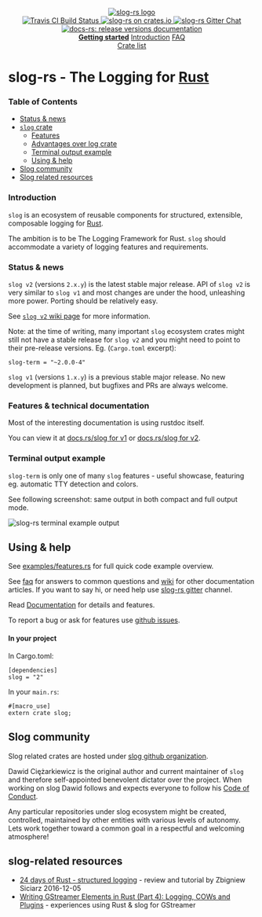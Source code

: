 <p align="center">

  <a href="https://github.com/slog-rs/slog">
  <img src="https://cdn.rawgit.com/slog-rs/misc/master/media/slog.svg" alt="slog-rs logo">
  </a>
  <br>

  <a href="https://travis-ci.org/slog-rs/slog">
      <img src="https://img.shields.io/travis/slog-rs/slog/master.svg" alt="Travis CI Build Status">
  </a>

  <a href="https://crates.io/crates/slog">
      <img src="https://img.shields.io/crates/d/slog.svg" alt="slog-rs on crates.io">
  </a>

  <a href="https://gitter.im/slog-rs/slog">
      <img src="https://img.shields.io/gitter/room/slog-rs/slog.svg" alt="slog-rs Gitter Chat">
  </a>

  <a href="https://docs.rs/releases/search?query=slog-">
      <img src="https://docs.rs/slog/badge.svg" alt="docs-rs: release versions documentation">
  </a>
  <br>
    <strong><a href="https://github.com/slog-rs/slog/wiki/Getting-started">Getting started</a></strong>
  <a href="//github.com/slog-rs/slog/wiki/Introduction-to-structured-logging-with-slog">Introduction</a>
  <a href="//github.com/slog-rs/slog/wiki/FAQ">FAQ</a>
  <br>
  <a href="https://crates.io/search?q=slog">Crate list</a>
</p>

# slog-rs - The Logging for [Rust][rust]

### Table of Contents

* [Status & news](#status--news)
* [`slog` crate](#slog-crate)
  * [Features](#features)
  * [Advantages over log crate](#advantages-over-log-crate)
  * [Terminal output example](#terminal-output-example)
  * [Using & help](#using--help)
* [Slog community](#slog-community)
* [Slog related resources](#slog-related-resources)

### Introduction

`slog` is an ecosystem of reusable components for structured, extensible,
composable logging for [Rust][rust].

The ambition is to be The Logging Framework for Rust. `slog` should accommodate a
variety of logging features and requirements.

### Status & news

`slog v2` (versions `2.x.y`) is the latest stable major release. API of `slog
v2` is very similar to `slog v1` and most changes are under the hood, unleashing
more power. Porting should be relatively easy.

See [`slog v2` wiki page](https://github.com/slog-rs/slog/wiki/slog-v2)
for more information.

Note: at the time of writing, many important `slog` ecosystem crates might
still not have a stable release for `slog v2` and you might need to point
to their pre-release versions. Eg. (`Cargo.toml` excerpt):

```
slog-term = "~2.0.0-4"
```

`slog v1` (versions `1.x.y`) is a previous stable major release. No new development
is planned, but bugfixes and PRs are always welcome.

### Features & technical documentation

Most of the interesting documentation is using rustdoc itself.

You can view it at [docs.rs/slog for v1](https://docs.rs/slog/1/) or [docs.rs/slog
for v2](https://docs.rs/slog/2/).

### Terminal output example

`slog-term` is only one of many `slog` features - useful showcase,
featuring eg. automatic TTY detection and colors.

See following screenshot: same output in both compact and full output mode.

![slog-rs terminal example output](http://i.imgur.com/mqrG8yL.png)


## Using & help

See
[examples/features.rs](https://github.com/slog-rs/misc/blob/master/examples/features.rs)
for full quick code example overview.

See [faq] for answers to common questions and [wiki] for other documentation
articles. If you want to say hi, or need help use [slog-rs gitter] channel.

Read [Documentation](https://docs.rs/slog/) for details and features.

To report a bug or ask for features use [github issues][issues].

[faq]: https://github.com/slog-rs/slog/wiki/FAQ
[wiki]: https://github.com/slog-rs/slog/wiki/
[rust]: http://rust-lang.org
[slog-rs gitter]: https://gitter.im/slog-rs/slog
[issues]: //github.com/slog-rs/slog/issues

#### In your project

In Cargo.toml:

```
[dependencies]
slog = "2"
```

In your `main.rs`:

```
#[macro_use]
extern crate slog;
```

## Slog community

Slog related crates are hosted under [slog github
organization](https://github.com/slog-rs).

Dawid Ciężarkiewicz is the original author and current maintainer of `slog` and
therefore self-appointed benevolent dictator over the project. When working on
slog Dawid follows and expects everyone to follow his [Code of
Conduct](https://github.com/dpc/public/blob/master/COC.md).

Any particular repositories under slog ecosystem might be created, controlled,
maintained by other entities with various levels of autonomy. Lets work together
toward a common goal in a respectful and welcoming atmosphere!

## slog-related resources

* [24 days of Rust - structured logging](https://siciarz.net/24-days-rust-structured-logging/) - review and tutorial by Zbigniew Siciarz 2016-12-05
* [Writing GStreamer Elements in Rust (Part 4): Logging, COWs and Plugins](https://coaxion.net/blog/2017/03/writing-gstreamer-elements-in-rust-part-4-logging-cows-and-plugins/) - experiences using Rust & slog for GStreamer
